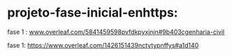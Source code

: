 # projeto-fase-inicial-enhttps:
fase 1 : www.overleaf.com/5841459598pvfdkpyxjnjn#9b403cgenharia-civil


fase 1: https://www.overleaf.com/1426151439nctytypnffys#a1d140
